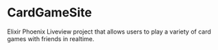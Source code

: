 # CardGameSite

Elixir Phoenix Liveview project that allows users to play a variety of card games with friends in realtime.
